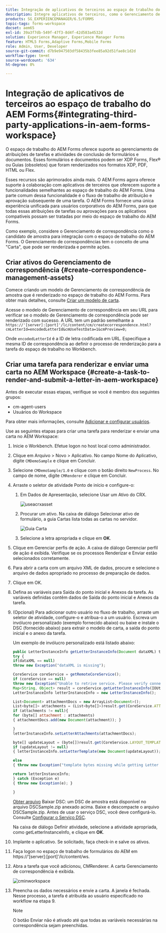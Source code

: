 ```yaml
---
title: Integração de aplicativos de terceiros ao espaço de trabalho do AEM Forms
description: Integre aplicativos de terceiros, como o Gerenciamento de correspondência, no espaço de trabalho do AEM Forms.
products: SG_EXPERIENCEMANAGER/6.5/FORMS
topic-tags: forms-workspace
docset: aem65
exl-id: 39a3f7db-549f-47f3-8d4f-42d583a4532d
solution: Experience Manager, Experience Manager Forms
feature: HTML5 Forms,Adaptive Forms,Mobile Forms
role: Admin, User, Developer
source-git-commit: d7b9e947503df58435b3fee85a92d51fae8c1d2d
workflow-type: tm+mt
source-wordcount: '634'
ht-degree: 0%

---
```


# Integração de aplicativos de terceiros ao espaço de trabalho do AEM Forms{#integrating-third-party-applications-in-aem-forms-workspace}

O espaço de trabalho do AEM Forms oferece suporte ao gerenciamento de atribuições de tarefas e atividades de conclusão de formulários e documentos. Esses formulários e documentos podem ser XDP Forms, Flex® ou Guias (obsoletos) que foram renderizados nos formatos XDP, PDF, HTML ou Flex.

Esses recursos são aprimorados ainda mais. O AEM Forms agora oferece suporte à colaboração com aplicativos de terceiros que oferecem suporte a funcionalidades semelhantes ao espaço de trabalho do AEM Forms. Uma parte comum dessa funcionalidade é o fluxo de trabalho de atribuição e aprovação subsequente de uma tarefa. O AEM Forms fornece uma única experiência unificada para usuários corporativos do AEM Forms, para que todas essas atribuições de tarefas ou aprovações para os aplicativos compatíveis possam ser tratadas por meio do espaço de trabalho do AEM Forms.

Como exemplo, considere o Gerenciamento de correspondência como o candidato de amostra para integração com o espaço de trabalho do AEM Forms. O Gerenciamento de correspondências tem o conceito de uma &quot;Carta&quot;, que pode ser renderizada e permite ações.

## Criar ativos do Gerenciamento de correspondência {#create-correspondence-management-assets}

Comece criando um modelo de Gerenciamento de correspondência de amostra que é renderizado no espaço de trabalho do AEM Forms. Para obter mais detalhes, consulte [Criar um modelo de carta](../../forms/using/create-letter.md).

Acesse o modelo de Gerenciamento de correspondência em seu URL para verificar se o modelo de Gerenciamento de correspondência pode ser renderizado com sucesso. A URL tem um padrão semelhante a `https://'[server]:[port]'/lc/content/cm/createcorrespondence.html?cmLetterId=encodedLetterId&cmUseTestData=1&cmPreview=0;`

Onde `encodedLetterId` é a ID de letra codificada em URL. Especifique a mesma ID de correspondência ao definir o processo de renderização para a tarefa do espaço de trabalho no Workbench.

## Criar uma tarefa para renderizar e enviar uma carta no AEM Workspace {#create-a-task-to-render-and-submit-a-letter-in-aem-workspace}

Antes de executar essas etapas, verifique se você é membro dos seguintes grupos:

* cm-agent-users
* Usuários do Workspace

Para obter mais informações, consulte [Adicionar e configurar usuários](/help/forms/using/admin-help/adding-configuring-users.md).

Use as seguintes etapas para criar uma tarefa para renderizar e enviar uma carta no AEM Workspace:

1. Inicie o Workbench. Efetue logon no host local como administrador.
1. Clique em Arquivo > Novo > Aplicativo. No campo Nome do Aplicativo, digite `CMDemoSample` e clique em Concluir.
1. Selecione `CMDemoSample/1.0` e clique com o botão direito `NewProcess`. No campo de nome, digite `CMRenderer` e clique em Concluir.
1. Arraste o seletor de atividade Ponto de início e configure-o:

   1. Em Dados de Apresentação, selecione Usar um Ativo do CRX.

      ![useacrxasset](assets/useacrxasset.png)

   1. Procurar um ativo. Na caixa de diálogo Selecionar ativo de formulário, a guia Cartas lista todas as cartas no servidor.

      ![Guia Carta](assets/letter_tab_new.png)

   1. Selecione a letra apropriada e clique em **OK**.

1. Clique em Gerenciar perfis de ação. A caixa de diálogo Gerenciar perfil de ação é exibida. Verifique se os processos Renderizar e Enviar estão selecionados corretamente.
1. Para abrir a carta com um arquivo XML de dados, procure e selecione o arquivo de dados apropriado no processo de preparação de dados.
1. Clique em OK.
1. Defina as variáveis para Saída do ponto inicial e Anexos da tarefa. As variáveis definidas contêm dados de Saída do ponto inicial e Anexos da tarefa.
1. (Opcional) Para adicionar outro usuário no fluxo de trabalho, arraste um seletor de atividade, configure-o e atribua-o a um usuário. Escreva um invólucro personalizado (exemplo fornecido abaixo) ou baixe e instale o DSC (fornecido abaixo) para extrair o modelo de carta, a saída do ponto inicial e o anexo da tarefa.

   Um exemplo de invólucro personalizado está listado abaixo:

   ```javascript
   public LetterInstanceInfo getLetterInstanceInfo(Document dataXML) throws Exception {
   try {
   if(dataXML == null)
   throw new Exception("dataXML is missing");
   
   CoreService coreService = getRemoteCoreService();
   if (coreService == null)
   throw new Exception("Unable to retrive service. Please verify connection details.");
   Map<String, Object> result = coreService.getLetterInstanceInfo(IOUtils.toString(dataXML.getInputStream(), "UTF-8"));
   LetterInstanceInfo letterInstanceInfo = new LetterInstanceInfo();
   
   List<Document> attachmentDocs = new ArrayList<Document>();
   List<byte[]> attachments = (List<byte[]>)result.get(CoreService.ATTACHMENT_KEY);
   if (attachments != null){
   for (byte[] attachment : attachments)
   { attachmentDocs.add(new Document(attachment)); }
   
   }
   letterInstanceInfo.setLetterAttachments(attachmentDocs);
   
   byte[] updateLayout = (byte[])result.get(CoreService.LAYOUT_TEMPLATE_KEY);
   if (updateLayout != null)
   { letterInstanceInfo.setLetterTemplate(new Document(updateLayout)); }
   
   else
   { throw new Exception("template bytes missing while getting Letter instance Info."); }
   
   return letterInstanceInfo;
   } catch (Exception e)
   { throw new Exception(e); }
   
   }
   ```

   [Obter arquivo](assets/dscsample.zip)
Baixar DSC: um DSC de amostra está disponível no arquivo DSCSample.zip anexado acima. Baixe e descompacte o arquivo DSCSample.zip. Antes de usar o serviço DSC, você deve configurá-lo. Consulte [Configurar o Serviço DSC](../../forms/using/add-action-button-in-create-correspondence-ui.md#p-configure-the-dsc-service-p).

   Na caixa de diálogo Definir atividade, selecione a atividade apropriada, como getLetterInstanceInfo, e clique em **OK**.

1. Implante o aplicativo. Se solicitado, faça check-in e salve os ativos.
1. Faça logon no espaço de trabalho de formulários do AEM em https://&#39;[server]:[port]&#39;/lc/content/ws.
1. Abra a tarefa que você adicionou, CMRenderer. A carta Gerenciamento de correspondência é exibida.

   ![cminworkspace](assets/cminworkspace.png)

1. Preencha os dados necessários e envie a carta. A janela é fechada. Nesse processo, a tarefa é atribuída ao usuário especificado no workflow na etapa 9.

   >[!NOTE]
   >
   >O botão Enviar não é ativado até que todas as variáveis necessárias na correspondência sejam preenchidas.
